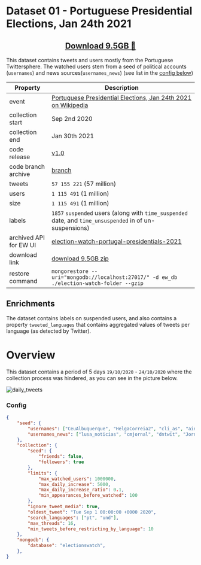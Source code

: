 # Dataset 01 - Portuguese Presidential Elections, Jan 24th 2021

<h2 align="center"><a href="https://drive.google.com/u/4/uc?id=1mpm6zXLxavF88DPpp6Xn5Q4zgl8Vobr3&export=download">Download 9.5GB 📂</a></h2>


This dataset contains tweets and users mostly from the Portuguese Twittersphere. The watched users stem from a seed of political accounts (`usernames`) and news sources(`usernames_news`) (see list in the [config below](#config))


| Property               | Description                                                                                                                          |
| ---------------------- | ------------------------------------------------------------------------------------------------------------------------------------ |
| event                  | [Portuguese Presidential Elections, Jan 24th 2021 on Wikipedia](https://en.wikipedia.org/wiki/2021_Portuguese_presidential_election) |
| collection start       | Sep 2nd 2020                                                                                                                         |
| collection end         | Jan 30th 2021                                                                                                                        |
| code release           | [v1.0](https://github.com/msramalho/election-watch/releases/tag/v1.0)                                                                |
| code branch archive    | [branch](https://github.com/msramalho/election-watch/tree/archive-2021-presidentials)                                                |
| tweets                 | `57 155 221` (57 million)                                                                                                            |
| users                  | `1 115 491` (1 million)                                                                                                              |
| size                   | `1 115 491` (1 million)                                                                                                              |
| labels                 | `1857` `suspended` users (along with `time_suspended` date, and `time_unsuspended` in of un-suspensions)                             |
| archived API for EW UI | [election-watch-portugal-presidentials-2021](https://msramalho.github.io/election-watch-portugal-presidentials-2021)                 |
| download link          | [download 9.5GB zip](https://drive.google.com/u/4/uc?id=1mpm6zXLxavF88DPpp6Xn5Q4zgl8Vobr3&export=download)                           |
| restore command        | `mongorestore --uri="mongodb://localhost:27017/" -d ew_db ./election-watch-folder --gzip`                                            |


## Enrichments
The dataset contains labels on suspended users, and also contains a property `tweeted_languages` that contains aggregated values of tweets per language (as detected by Twitter).

# Overview
This dataset contains a period of 5 days `19/10/2020` - `24/10/2020` where the collection process was hindered, as you can see in the picture below.

![daily_tweets](https://user-images.githubusercontent.com/19508417/106947613-82722600-6722-11eb-80d3-51715b4e9be5.png)


### Config

```json
{
    "seed": {
        "usernames": ["CeuAlbuquerque", "HelgaCorreia2", "cli_as", "ainterna_pt", "_jalmeida_", "jmpureza", "Jesario1", "_tinoderans_", "ascenso_simoes", "moisesscf", "PSantanaLopes", "francisco__rs", "Partido_PAN", "proque_twit", "JoanaMortagua", "anamiguel1981", "coelho_lima1", "Telmo_Correia", "EBrilhanteDias", "KatarMoreira2", "_ERGUE_TE", "AnaPassosFaro", "FirminoMarquesB", "economia_pt", "cristovaonorte", "1956purp", "MinistroCabrita", "OsVerdes", "pdr_coimbra", "LiberalPT", "limacosta", "jprebelo_sejd", "MRMortagua", "RuiRioPSD", "cultura_pt", "partido_alianca", "JooPaul57839990", "EsquerdaNet", "carlitosbras", "pcp_pt", "ebarrocomelo", "PedroFgSoares", "AlexandraNViei1", "anabela_pedroso", "Diogo_Leao", "zmaglh", "partidochega", "ruitavares", "catarinarf", "filipenb", "AndreCVentura", "MigCMatos", "RBaptistaLeite", "paulorios65", "andrecventura", "govpt", "aapbatista", "JoaoAtaide", "DuarteMarques", "gracafonseca", "alberto_machado", "ambiente_pt", "JorgePauloOliv2", "AntonioFilipe", "FernandoRuasPE", "_CDSPP", "antoniocostapm", "DuarteCordeiro", "tbribeiro", "heloisapolonia", "PartidoTerraMPT", "pedrosizavieira", "jvstorres", "lnes_Sousa_Real", "catarina_mart", "mariofcenteno", "LaraFMartinho", "Alexandre_Poco", "jlcarneiro2009", "coelhopresident", "ppdpsd", "MariaManuelRola", "LuisVPMonteiro", "LIVREpt", "cdupcppev", "Educacao_PT", "justica_pt", "editeestrela", "monicaquintela3", "movimentojpp", "noscidadaos", "HortenseMartins", "defesa_pt", "Ana_M_MG", "PNSpedronuno", "CristasAssuncao", "jpintocoelho60", "HugCarvalho", "luismtesta", "psocialista", "AnaMartinsGomes", "BrunoARFialho", "joao_ferreira33", "mmatias_", "_tinoderans_", "LiberalMayan"],
        "usernames_news": ["lusa_noticias", "cmjornal", "dntwit", "JornalNoticias", "dnoticiaspt", "AO_Online", "Publico", "SICNoticias", "observadorpt", "tvi24pt", "RTPNoticias", "expresso", "Renascenca", "Radio_Comercial", "ojeconomico", "ECO_PT", "dinheiro_vivo", "SolOnline", "Visao_pt", "itwitting"],
    },
    "collection": {
        "seed": {
            "friends": false,
            "followers": true
        },
        "limits": {
            "max_watched_users": 1000000,
            "max_daily_increase": 5000,
            "max_daily_increase_ratio": 0.1,
            "min_appearances_before_watched": 100
        },
        "ignore_tweet_media": true,
        "oldest_tweet": "Tue Sep 1 00:00:00 +0000 2020",
        "search_languages": ["pt", "und"],
        "max_threads": 16,
        "min_tweets_before_restricting_by_language": 10
    },
    "mongodb": {
        "database": "electionswatch",
    },
}
```
